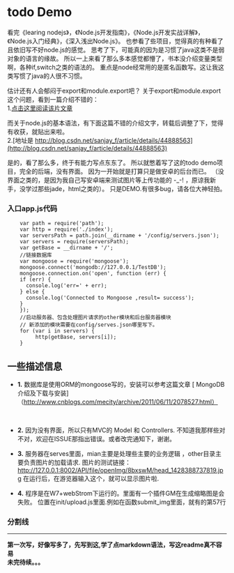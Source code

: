 todo Demo  
=================================== 
看完《learing  nodejs》，《Node.js开发指南》，《Node.js开发实战详解》，《Node.js入门经典》，《深入浅出Node.js》。
也参看了些项目，觉得真的有种看了且依旧写不好node.js的感觉。
思考了下，可能真的因为是习惯了java这类不是弱对象的语言的缘故。
所以一上来看了那么多本感觉都懵了，书本没介绍变量类型啊，各种if,switch之类的语法的。
重点是node经常用的是匿名函数写。这让我这类写惯了java的人很不习惯。

估计还有人会郁闷于export和module.export吧？
关于export和module.export这个问题，看到一篇介绍不错的：<br /> 1.[点击这里阅读该片文章](http://blog.csdn.net/sanjay_f/article/details/44871613)<br />  
 

而关于node.js的基本语法，有下面这篇不错的介绍文字，转载后调整了下，觉得有收获，就贴出来啦。<br /> 
2.[地址是 http://blog.csdn.net/sanjay_f/article/details/44888563](http://blog.csdn.net/sanjay_f/article/details/44888563)<br /> 

 
是的，看了那么多，终于有能力写点东东了。
所以就憋着写了这的todo demo项目，完全的后端，没有界面。 因为一开始就是打算只是做安卓的后台而已。
（没界面之类的，是因为我自己写安卓端来测试图片等上传功能的 -_-! ，原谅我新手，没学过那些jade，html之类的）。
只是DEMO.有很多bug，请各位大神轻拍。


### 入口app.js代码
  		var path = require('path');
  		var http = require('./index');
  		var serversPath = path.join(__dirname + '/config/servers.json');
  		var servers = require(serversPath);
  		var getBase = __dirname + '/';
  		//链接数据库
  		var mongoose = require('mongoose');
  		mongoose.connect('mongodb://127.0.0.1/TestDB');
  		mongoose.connection.on('open', function (err) {
  		if (err) {
  		  console.log('err=' + err);
  		} else {
  		  console.log('Connected to Mongoose ,result= success');
  		}
  		});
  		//启动服务器、包含处理图片请求的other模块和后台服务器模块
  		// 新添加的模块需要在config/serves.json哪里写下。
  		for (var i in servers) {
  		     http(getBase, servers[i]);
  		}

###
一些描述信息
----------------------------------- 
* **1.**	数据库是使用ORM的mongoose写的，安装可以参考这篇文章
[ MongoDB介绍及下载与安装]（http://www.cnblogs.com/mecity/archive/2011/06/11/2078527.html）
<br /> 

* **2.**	因为没有界面，所以只有MVC的 Model 和 Controllers.
  不知道我那样些对不对，欢迎在ISSUE那指出错误。或者改完通知下，谢谢。

* **3.** 服务器在serves里面，mian主要是处理些主要的业务逻辑 ，other目录主要负责图片的加载请求.
 图片的测试链接：http://127.0.0.1:8002/API/file/openImg/8bxswM/head_1428388737819.jpg
 在运行后，在游览器输入这个，就可以显示图片啦.

* **4.** 程序是在W7+webStrom下运行的。里面有一个插件GM在生成缩略图是会失败。
  位置在init/upload.js里面.例如在函数submit_img里面，就有的第57行



 ### 分割线
-----------------------------------


**第一次写，好像写多了，先写到这,学了点markdown语法，写这readme真不容易**
<br>
**未完待续。。。**




